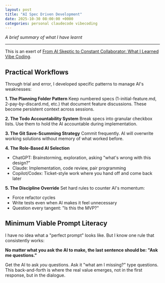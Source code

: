 ```yaml
---
layout: post
title: "AI Spec Driven Development"
date: 2025-10-30 08:00:00 +0000
categories: personal claudecode vibecoding
---
```


_A brief summary of what I have learnt_

---

This is an exert of [From AI Skeptic to Constant Collaborator: What I Learned Vibe Coding](https://vanonselenp.github.io/2025/10/20/what-i-have-learnt/). 

## Practical Workflows

Through trial and error, I developed specific patterns to manage AI's weaknesses:

**1. The Planning Folder Pattern**
Keep numbered specs (1-initial-feature.md, 2-pay-by-discard.md, etc.) that document feature discussions. These become persistent context across sessions.

**2. The Todo Accountability System**
Break specs into granular checkbox lists. Use them to hold the AI accountable during implementation.

**3. The Git Save-Scumming Strategy**
Commit frequently. AI will overwrite working solutions without memory of what worked before.

**4. The Role-Based AI Selection**
- ChatGPT: Brainstorming, exploration, asking "what's wrong with this design?"
- Claude: Implementation, code review, pair programming
- Copilot/Codex: Ticket-style work where you hand off and come back later

**5. The Discipline Override**
Set hard rules to counter AI's momentum:
- Force refactor cycles
- Write tests even when AI makes it feel unnecessary
- Question every tangent: "Is this the MVP?"

## Minimum Viable Prompt Literacy

I have no idea what a "perfect prompt" looks like. But I know one rule that consistently works:

**No matter what you ask the AI to make, the last sentence should be: "Ask me questions."**

Get the AI to ask *you* questions. Ask it "what am I missing?" type questions. This back-and-forth is where the real value emerges, not in the first response, but in the dialogue.
